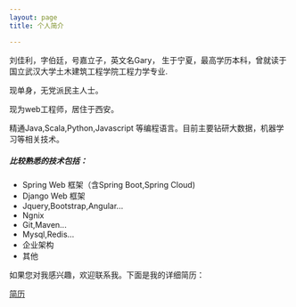 ```yaml
---
layout: page
title: 个人简介

---
```



刘佳利，字伯廷，号嘉立子，英文名Gary，
生于宁夏，最高学历本科，曾就读于国立武汉大学土木建筑工程学院工程力学专业.

现单身，无党派民主人士。

现为web工程师，居住于西安。
 
精通Java,Scala,Python,Javascript 等编程语言。目前主要钻研大数据，机器学习等相关技术。
##### 比较熟悉的技术包括：

- Spring Web 框架（含Spring Boot,Spring Cloud)
- Django Web 框架
- Jquery,Bootstrap,Angular...
- Ngnix
- Git,Maven...
- Mysql,Redis...
- 企业架构
- 其他

如果您对我感兴趣，欢迎联系我。下面是我的详细简历：

[简历][resume]

[resume]: {{baseurl}}/resume.html
